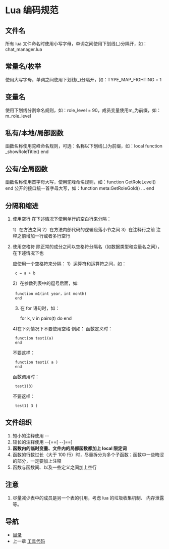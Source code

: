 # Lua 编码规范

## 文件名

所有 lua 文件命名时使用小写字母，单词之间使用下划线(_)分隔开，如：chat_manager.lua

## 常量名/枚举

使用大写字母，单词之间使用下划线(_)分隔开，如：TYPE_MAP_FIGHTING = 1

## 变量名

使用下划线分割命名规则，如：role_level = 90，成员变量使用m_为前缀，如：m_role_level

## 私有/本地/局部函数

函数名称使用驼峰命名规则，可选：名称以下划线(_)为前缀，如：local function _showRoleTitle() end

## 公有/全局函数

函数名称使用首字母大写，使用驼峰命名规则，如：function GetRoleLevel() end
公开的接口统一首字母大写，如：function meta:GetRoleGold() ... end

## 分隔和缩进
1. 使用空行
	在下述情况下使用单行的空白行来分隔：

	1）在方法之间
	2）在方法内部代码的逻辑段落小节之间
	3）在注释行之前
	注释之前增加一行或者多行空行
2. 使用空格符
    除正常的成分之间以空格符分隔名（如数据类型和变量名之间），在下述情况下也

	应使用一个空格符来分隔：
	1）运算符和运算符之间，如：

		c = a + b
	2）在参数列表中的逗号后面，如:

		function m1(int year，int month)
		end
	3) 在 for 语句时，如：

		for k, v in pairs(t) do
		end

	4)在下列情况下不要使用空格
	例如：
	函数定义时：

		function test1(a)
		end

	不要这样：

		function test1( a )
		end

	函数调用时：

		test1(3)

	不要这样：

		test1( 3 )

## 文件组织
1. 短小的注释使用 --
2. 较长的注释使用 --[==[ --]==]
2. **函数内的临时变量、文件内的局部函数都加上 local 限定词**
3. 函数的行数过长（大于 100 行）时，尽量拆分为多个子函数；函数中一些晦涩的部分，一定要加上注释
4. 函数与函数间、以及一些定义之间加上空行

## 注意
1. 尽量减少表中的成员是另一个表的引用，考虑 lua 的垃圾收集机制、 内存泄露等。

## 导航
- [目录](00.md)
- 上一章 [工具代码](07.md)